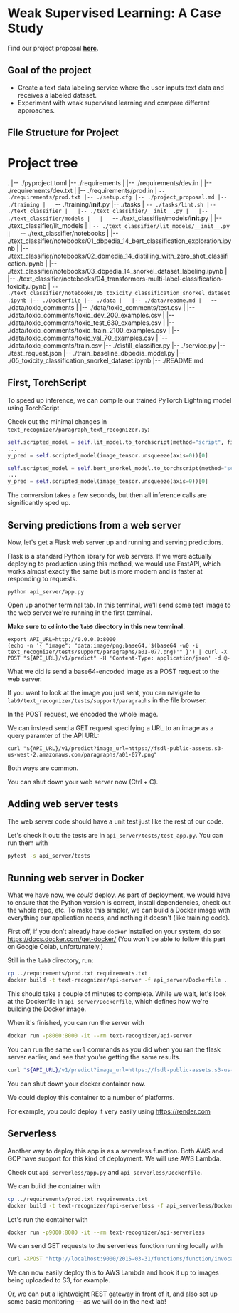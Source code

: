 # Weak Supervised Learning: A Case Study

Find our project proposal **[here](https://github.com/JayThibs/Weak-Supervised-Learning-Case-Study/blob/main/project_proposal.md)**.

## Goal of the project

- Create a text data labeling service where the user inputs text data and receives a labeled dataset.
- Experiment with weak supervised learning and compare different approaches.

## File Structure for Project

# Project tree

.
|-- ./pyproject.toml
|-- ./requirements
|   |-- ./requirements/dev.in
|   |-- ./requirements/dev.txt
|   |-- ./requirements/prod.in
|   `-- ./requirements/prod.txt
|-- ./setup.cfg
|-- ./project_proposal.md
|-- ./training
|   `-- ./training/__init__.py
|-- ./tasks
|   `-- ./tasks/lint.sh
|-- ./text_classifier
|   |-- ./text_classifier/__init__.py
|   |-- ./text_classifier/models
|   |   `-- ./text_classifier/models/__init__.py
|   |-- ./text_classifier/lit_models
|   |   `-- ./text_classifier/lit_models/__init__.py
|   `-- ./text_classifier/notebooks
|       |-- ./text_classifier/notebooks/01_dbpedia_14_bert_classification_exploration.ipynb
|       |-- ./text_classifier/notebooks/02_dbmedia_14_distilling_with_zero_shot_classification.ipynb
|       |-- ./text_classifier/notebooks/03_dbpedia_14_snorkel_dataset_labeling.ipynb
|       |-- ./text_classifier/notebooks/04_transformers-multi-label-classification-toxicity.ipynb
|       `-- ./text_classifier/notebooks/05_toxicity_classification_snorkel_dataset.ipynb
|-- ./Dockerfile
|-- ./data
|   |-- ./data/readme.md
|   `-- ./data/toxic_comments
|       |-- ./data/toxic_comments/test.csv
|       |-- ./data/toxic_comments/toxic_dev_200_examples.csv
|       |-- ./data/toxic_comments/toxic_test_630_examples.csv
|       |-- ./data/toxic_comments/toxic_train_2100_examples.csv
|       |-- ./data/toxic_comments/toxic_val_70_examples.csv
|       `-- ./data/toxic_comments/train.csv
|-- ./distill_classifier.py
|-- ./service.py
|-- ./test_request.json
|-- ./train_baseline_dbpedia_model.py
|-- ./05_toxicity_classification_snorkel_dataset.ipynb
|-- ./README.md

## First, TorchScript

To speed up inference, we can compile our trained PyTorch Lightning model using TorchScript.

Check out the minimal changes in `text_recognizer/paragraph_text_recognizer.py`:

```python
self.scripted_model = self.lit_model.to_torchscript(method="script", file_path=None)
...
y_pred = self.scripted_model(image_tensor.unsqueeze(axis=0))[0]
```

```python
self.scripted_model = self.bert_snorkel_model.to_torchscript(method="script", file_path=None)
...
y_pred = self.scripted_model(image_tensor.unsqueeze(axis=0))[0]
```


The conversion takes a few seconds, but then all inference calls are significantly sped up.

## Serving predictions from a web server

Now, let's get a Flask web server up and running and serving predictions.

Flask is a standard Python library for web servers.
If we were actually deploying to production using this method, we would use FastAPI, which works almost exactly the same but is more modern and is faster at responding to requests.

```
python api_server/app.py
```

Open up another terminal tab.
In this terminal, we'll send some test image to the web server we're running in the first terminal.

**Make sure to `cd` into the `lab9` directory in this new terminal.**

```
export API_URL=http://0.0.0.0:8000
(echo -n '{ "image": "data:image/png;base64,'$(base64 -w0 -i text_recognizer/tests/support/paragraphs/a01-077.png)'" }') | curl -X POST "${API_URL}/v1/predict" -H 'Content-Type: application/json' -d @-
```

What we did is send a base64-encoded image as a POST request to the web server.

If you want to look at the image you just sent, you can navigate to
`lab9/text_recognizer/tests/support/paragraphs` in the file browser.

In the POST request, we encoded the whole image.

We can instead send a GET request specifying a URL to an image as a query paramter of the API URL:
```
curl "${API_URL}/v1/predict?image_url=https://fsdl-public-assets.s3-us-west-2.amazonaws.com/paragraphs/a01-077.png"
```

Both ways are common.

You can shut down your web server now (Ctrl + C).

## Adding web server tests

The web server code should have a unit test just like the rest of our code.

Let's check it out: the tests are in `api_server/tests/test_app.py`.
You can run them with

```sh
pytest -s api_server/tests
```

## Running web server in Docker

What we have now, we *could* deploy.
As part of deployment, we would have to ensure that the Python version is correct, install dependencies, check out the whole repo, etc.
To make this simpler, we can build a Docker image with everything our application needs, and nothing it doesn't (like training code).

First off, if you don't already have `docker` installed on your system, do so: https://docs.docker.com/get-docker/
(You won't be able to follow this part on Google Colab, unfortunately.)

Still in the `lab9` directory, run:

```sh
cp ../requirements/prod.txt requirements.txt
docker build -t text-recognizer/api-server -f api_server/Dockerfile .
```

This should take a couple of minutes to complete.
While we wait, let's look at the Dockerfile in `api_server/Dockerfile`, which defines how we're building the Docker image.

When it's finished, you can run the server with

```sh
docker run -p8000:8000 -it --rm text-recognizer/api-server
```

You can run the same `curl` commands as you did when you ran the flask server earlier, and see that you're getting the same results.

```sh
curl "${API_URL}/v1/predict?image_url=https://fsdl-public-assets.s3-us-west-2.amazonaws.com/paragraphs/a01-077.png"
```

You can shut down your docker container now.

We could deploy this container to a number of platforms.

For example, you could deploy it very easily using https://render.com

## Serverless

Another way to deploy this app is as a serverless function.
Both AWS and GCP have support for this kind of deployment.
We will use AWS Lambda.

Check out `api_serverless/app.py` and `api_serverless/Dockerfile`.

We can build the container with

```sh
cp ../requirements/prod.txt requirements.txt
docker build -t text-recognizer/api-serverless -f api_serverless/Dockerfile .
```

Let's run the container with

```sh
docker run -p9000:8080 -it --rm text-recognizer/api-serverless
```

We can send GET requests to the serverless function running locally with

```sh
curl -XPOST "http://localhost:9000/2015-03-31/functions/function/invocations" -d '{ "image_url": "https://fsdl-public-assets.s3-us-west-2.amazonaws.com/paragraphs/a01-077.png"}'
```

We can now easily deploy this to AWS Lambda and hook it up to images being uploaded to S3, for example.

Or, we can put a lightweight REST gateway in front of it, and also set up some basic monitoring -- as we will do in the next lab!